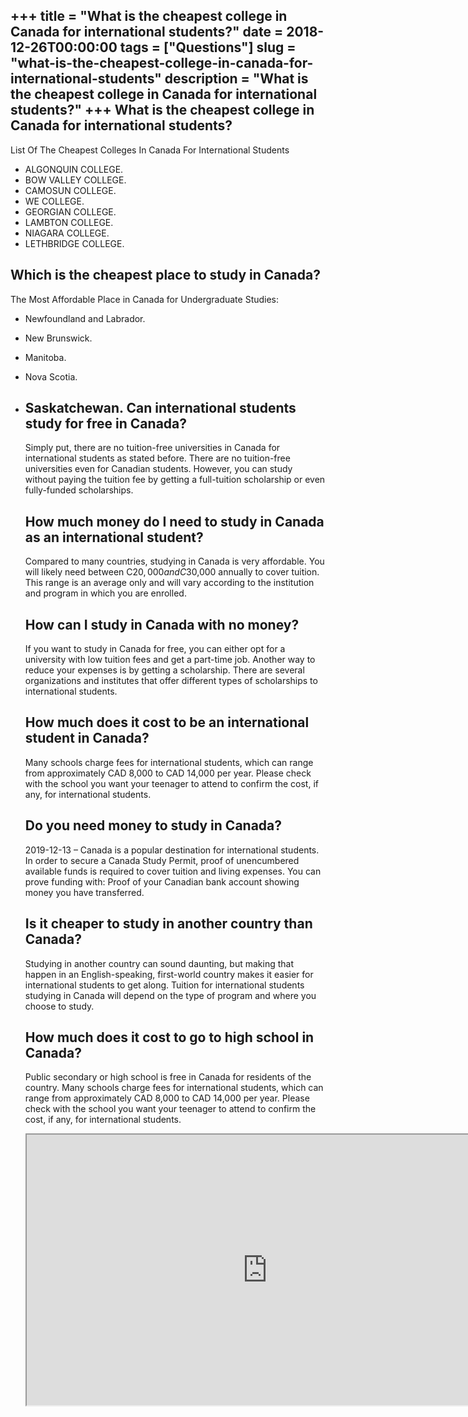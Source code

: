 +++
title = "What is the cheapest college in Canada for international students?"
date = 2018-12-26T00:00:00
tags = ["Questions"]
slug = "what-is-the-cheapest-college-in-canada-for-international-students"
description = "What is the cheapest college in Canada for international students?"
+++
What is the cheapest college in Canada for international students?
------------------------------------------------------------------

List Of The Cheapest Colleges In Canada For International Students

- ALGONQUIN COLLEGE.
- BOW VALLEY COLLEGE.
- CAMOSUN COLLEGE.
- WE COLLEGE.
- GEORGIAN COLLEGE.
- LAMBTON COLLEGE.
- NIAGARA COLLEGE.
- LETHBRIDGE COLLEGE.

Which is the cheapest place to study in Canada?
-----------------------------------------------

The Most Affordable Place in Canada for Undergraduate Studies:

- Newfoundland and Labrador.
- New Brunswick.
- Manitoba.
- Nova Scotia.
- Saskatchewan. Can international students study for free in Canada?
    ----------------------------------------------------
    
    Simply put, there are no tuition-free universities in Canada for international students as stated before. There are no tuition-free universities even for Canadian students. However, you can study without paying the tuition fee by getting a full-tuition scholarship or even fully-funded scholarships.
    
    How much money do I need to study in Canada as an international student?
    ------------------------------------------------------------------------
    
    Compared to many countries, studying in Canada is very affordable. You will likely need between C$20,000 and C$30,000 annually to cover tuition. This range is an average only and will vary according to the institution and program in which you are enrolled.
    
    How can I study in Canada with no money?
    ----------------------------------------
    
    If you want to study in Canada for free, you can either opt for a university with low tuition fees and get a part-time job. Another way to reduce your expenses is by getting a scholarship. There are several organizations and institutes that offer different types of scholarships to international students.
    
    How much does it cost to be an international student in Canada?
    ---------------------------------------------------------------
    
    Many schools charge fees for international students, which can range from approximately CAD 8,000 to CAD 14,000 per year. Please check with the school you want your teenager to attend to confirm the cost, if any, for international students.
    
    Do you need money to study in Canada?
    -------------------------------------
    
    2019-12-13 – Canada is a popular destination for international students. In order to secure a Canada Study Permit, proof of unencumbered available funds is required to cover tuition and living expenses. You can prove funding with: Proof of your Canadian bank account showing money you have transferred.
    
    Is it cheaper to study in another country than Canada?
    ------------------------------------------------------
    
    Studying in another country can sound daunting, but making that happen in an English-speaking, first-world country makes it easier for international students to get along. Tuition for international students studying in Canada will depend on the type of program and where you choose to study.
    
    How much does it cost to go to high school in Canada?
    -----------------------------------------------------
    
    Public secondary or high school is free in Canada for residents of the country. Many schools charge fees for international students, which can range from approximately CAD 8,000 to CAD 14,000 per year. Please check with the school you want your teenager to attend to confirm the cost, if any, for international students.
    
    <iframe allow="accelerometer; autoplay; clipboard-write; encrypted-media; gyroscope; picture-in-picture" allowfullscreen="" class="__youtube_prefs__  epyt-is-override  no-lazyload" data-no-lazy="1" data-origheight="433" data-origwidth="770" data-skipgform_ajax_framebjll="" height="433" id="_ytid_92698" loading="lazy" src="https://www.youtube.com/embed/8RzrxWb53ag?enablejsapi=1&autoplay=0&cc_load_policy=0&cc_lang_pref=&iv_load_policy=1&loop=0&modestbranding=0&rel=1&fs=1&playsinline=0&autohide=2&theme=dark&color=red&controls=1&" title="YouTube player" width="770"></iframe>